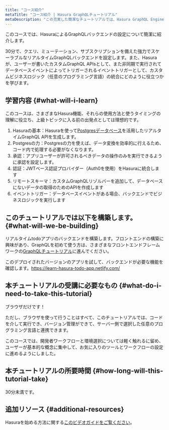 ```yaml
---
title: "コース紹介"
metaTitle: "コース紹介 | Hasura GraphQLチュートリアル"
metaDescription: "この充実した簡潔なチュートリアルでは、Hasura GraphQL EngineでGraphQLバックエンドを最短時間で設定する方法を紹介します。"
---
```


このコースでは、HasuraによるGraphQLバックエンドの設定について簡潔に紹介します。

30分で、クエリ、ミューテーション、サブスクリプションを備えた強力でスケーラブルなリアルタイムGraphQLバックエンドを設定します。また、Hasuraが、ユーザーが書いたカスタムGraphQL APIsとして、また非同期で実行されてデータベースイベントによってトリガーされるイベントトリガーとして、カスタムビジネスロジック（任意のプログラミング言語）の統合にどのように役立つかを学びます。

## 学習内容 {#what-will-i-learn}

このコースは、さまざまなHasura機能、それらの使用方法と使うタイミングの理解に役立ち、上級トピックに入る前の出発点としては理想的です。

1. Hasuraの基本：Hasuraを使って[Postgresデータベース](https://hasura.io/learn/database/postgresql/what-is-postgresql/)を活用したリアルタイムGraphQL APIを生成します。
2. Postgresの力：Postgresの力を使えば、データ変換を効率的に行えるため、コード内で処理する必要がなくなります。
3. 承認：アプリユーザーが許可されるべきデータの操作のみを実行できるように承認を設定します。
4. 認証：JWTベース認証プロバイダー（Auth0を使用）をHasuraに統合します
5. リモートスキーマ：カスタムGraphQLリゾルバーを追加して、データベースにないデータの取得のためのAPIを作成します
6. イベントトリガー：データベースイベントがある場合、バックエンドでビジネスロジックを実行します

## このチュートリアルでは以下を構築します。 {#what-will-we-be-building}

リアルタイムtodoアプリのバックエンドを構築します。フロントエンドの構築に興味があり、GraphQLを初めて使う方は、さまざまなフロントエンドフレームワークの[GraphQLチュートリアル](https://hasura.io/learn/)に進んでください。

このデプロイされたバージョンのアプリを試して、バックエンドが必要な機能を確認します。https://learn-hasura-todo-app.netlify.com/

## 本チュートリアルの受講に必要なもの {#what-do-i-need-to-take-this-tutorial}

ブラウザだけです！

ただし、ブラウザを使って行うことはすべて、このチュートリアルでは、コードを介して実行でき、バージョン管理ができて、サーバー側で選択した任意のプログラミング言語と連携できます。

このコースでは、開発者ワークフローと環境選択については軽く触れるに留め、ユーザーが基本的な概念に集中して、お気に入りのツールとワークフローの設定に進めるようにしました。

## 本チュートリアルの所要時間 {#how-long-will-this-tutorial-take}

30分未満です。

## 追加リソース {#additional-resources}

Hasuraを始める方法に関する[このビデオガイドをご覧ください](https://hasura.io/events/webinar/get-started-with-hasura/?pg=learn&plcmt=body&cta=getting-started&tech=)。
